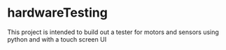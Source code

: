 # hardwareTesting
This project is intended to build out a tester for motors and sensors using python and with a touch screen UI
